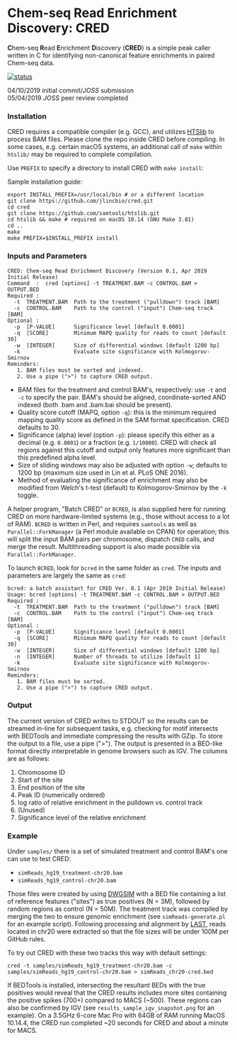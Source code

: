 # Chem-seq Read Enrichment Discovery: CRED

**C**hem-seq **R**ead **E**nrichment **D**iscovery (__CRED__) is a simple peak caller written in C for identifying non-canonical feature enrichments in paired Chem-seq data.

[![status](http://joss.theoj.org/papers/f9d17ffdcd6b02ef2f2a5eaa3638c294/status.svg)](http://joss.theoj.org/papers/f9d17ffdcd6b02ef2f2a5eaa3638c294)

04/10/2019 initial commit/*JOSS* submission<br>
05/04/2019 *JOSS* peer review completed<br>

### Installation

CRED requires a compatible compiler (e.g. GCC), and utilizes [HTSlib](http://www.htslib.org/) to process BAM files. Please clone the repo inside CRED before compiling. In some cases, e.g. certain macOS systems, an additional call of `make` within `htslib/` may be required to complete compilation.

Use `PREFIX` to specify a directory to install CRED with `make install`:

Sample installation guide:
```
export INSTALL_PREFIX=/usr/local/bin # or a different location
git clone https://github.com/jlincbio/cred.git
cd cred
git clone https://github.com/samtools/htslib.git
cd htslib && make # required on macOS 10.14 (GNU Make 3.81)
cd ..
make
make PREFIX=$INSTALL_PREFIX install
```


### Inputs and Parameters
```
CRED: Chem-seq Read Enrichment Discovery (Version 0.1, Apr 2019 Initial Release)
Command  :  cred [options] -t TREATMENT.BAM -c CONTROL.BAM > OUTPUT.BED
Required :
  -t  TREATMENT.BAM  Path to the treatment ("pulldown") track [BAM]
  -c  CONTROL.BAM    Path to the control ("input") Chem-seq track [BAM]
Optional :
  -p  [P-VALUE]      Significance level [default 0.0001]
  -q  [SCORE]        Minimum MAPQ quality for reads to count [default 30]
  -w  [INTEGER]      Size of differential windows [default 1200 bp]
  -k                 Evaluate site significance with Kolmogorov-Smirnov
Reminders:
   1. BAM files must be sorted and indexed.
   2. Use a pipe (">") to capture CRED output.
```

* BAM files for the treatment and control BAM's, respectively: use `-t` and `-c` to specify the pair. BAM's should be aligned, coordinate-sorted AND indexed (both .bam and .bam.bai should be present).
* Quality score cutoff (MAPQ, option `-q`): this is the minimum required mapping quality score as defined in the SAM format specification. CRED defaults to 30. 
* Significance (alpha) level (option `-p`): please specify this either as a decimal (e.g. `0.0001`) or a fraction (e.g. `1/10000`). CRED will check all regions against this cutoff and output only features more significant than this predefined alpha level.
* Size of sliding windows may also be adjusted with option `-w`; defaults to 1200 bp (maximum size used in Lin et al. PLoS ONE 2016).
* Method of evaluating the significance of enrichment may also be modified from Welch's t-test (default) to Kolmogorov-Smirnov by the `-k` toggle.

A helper program, "Batch CRED" or `BCRED`, is also supplied here for running CRED on more hardware-limited systems (e.g., those without access to a lot of RAM). `BCRED` is written in Perl, and requires `samtools` as well as `Parallel::ForkManager` (a Perl module available on CPAN) for operation; this will split the input BAM pairs per chromosome, dispatch `CRED` calls, and merge the result. Multithreading support is also made possible via `Parallel::ForkManager`.

To launch `BCRED`, look for `bcred` in the same folder as `cred`. The inputs and parameters are largely the same as `cred`:

```
bcred: a batch assistant for CRED Ver. 0.1 (Apr 2019 Initial Release)
Usage: bcred [options] -t TREATMENT.BAM -c CONTROL.BAM > OUTPUT.BED
Required :
  -t  TREATMENT.BAM  Path to the treatment ("pulldown") track [BAM]
  -c  CONTROL.BAM    Path to the control ("input") Chem-seq track [BAM]
Optional :
  -p  [P-VALUE]      Significance level [default 0.0001]
  -q  [SCORE]        Minimum MAPQ quality for reads to count [default 30]
  -w  [INTEGER]      Size of differential windows [default 1200 bp]
  -n  [INTEGER]      Number of threads to utilize [default 1]
  -k                 Evaluate site significance with Kolmogorov-Smirnov
Reminders:
   1. BAM files must be sorted.
   2. Use a pipe (">") to capture CRED output.
```


### Output
The current version of CRED writes to STDOUT so the results can be streamed in-line for subsequent tasks, e.g. checking for motif intersects with BEDTools and immediate compressing the results with GZip. To store the output to a file, use a pipe (">"). The output is presented in a BED-like format directly interpretable in genome browsers such as IGV. The columns are as follows:

1. Chromosome ID
2. Start of the site
3. End position of the site
4. Peak ID (numerically ordered)
5. log ratio of relative enrichment in the pulldown vs. control track
6. (Unused)
7. Significance level of the relative enrichment


### Example
Under `samples/` there is a set of simulated treatment and control BAM's one can use to test CRED:
* `simReads_hg19_treatment-chr20.bam`
* `simReads_hg19_control-chr20.bam`

Those files were created by using [DWGSIM](https://github.com/nh13/DWGSIM) with a BED file containing a list of reference features ("sites") as true positives (N = 3M), followed by random regions as control (N = 50M). The treatment track was compiled by merging the two to ensure genomic enrichment (see `simReads-generate.pl` for an example script). Following processing and alignment by [LAST](http://last.cbrc.jp/), reads located in chr20 were extracted so that the file sizes will be under 100M per GitHub rules.

To try out CRED with these two tracks this way with default settings:
```
cred -t samples/simReads_hg19_treatment-chr20.bam -c samples/simReads_hg19_control-chr20.bam > simReads_chr20-cred.bed
```

If BEDTools is installed, intersecting the resultant BEDs with the true positives would reveal that the CRED results includes more sites containing the positive spikes (700+) compared to MACS (~500). These regions can also be confirmed by IGV (see `results_sample_igv_snapshot.png` for an example). On a 3.5GHz 6-core Mac Pro with 64GB of RAM running MacOS 10.14.4, the CRED run completed ~20 seconds for CRED and about a minute for MACS.
